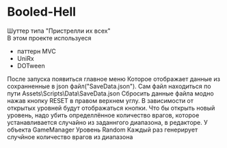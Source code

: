 # Booled-Hell
 
 
<span>Шуттер типа "Пристрелли их всех" 
<br>В этом проекте используеся</span>
<ul>
<li>паттерн MVC </li>
<li>UniRx</li>
<li>DOTween</li>
</ul> 
<span>
После запуска появиться главное меню
Которое отображает данные из сохранненные в json файл("SaveData.json").
Сам файл находиться по пути Assets\Scripts\Data\SaveData.json
Сбросить данные файла модно нажав кнопку RESET в правом верхнем углу.
В зависимости от открытых уровней будут отображаться кнопки.
Что бы открыть новый уровень, надо убить определлённое количество врагов, которое устанавливается случайно из заданнгого диапазона, в редакторе. У объекта GameManager
Уровень Random Каждый раз генерирует случйное количество врагов из диапазона

</span>
